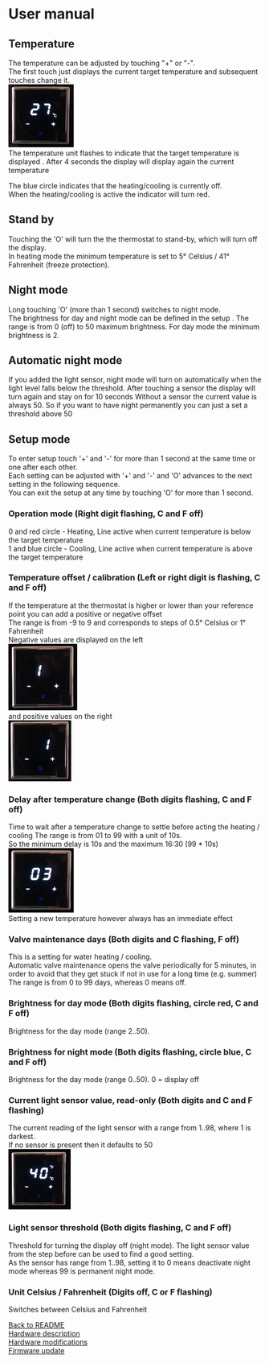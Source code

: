 # User manual
## Temperature
The temperature can be adjusted by touching "+" or "-".  
The first touch just displays the current target temperature and subsequent touches change it.  
<img src="valve_off.jpg"/>  
The temperature unit flashes to indicate that the target temperature is displayed  .
After 4 seconds the display will display again the current temperature  

The blue circle indicates that the heating/cooling is currently off.  
When the heating/cooling is active the indicator will turn red.  
## Stand by
Touching the 'O' will turn the the thermostat to stand-by, which will turn off the display.  
In heating mode the minimum temperature is set to 5° Celsius / 41° Fahrenheit (freeze protection).

## Night mode
Long touching 'O' (more than 1 second) switches to night mode.  
The brightness for day and night mode can be defined in the setup  .
The range is from 0 (off) to 50 maximum brightness. For day mode the minimum brightness is 2.

## Automatic night mode
If you added the light sensor, night mode will turn on automatically when the light level falls below the threshold.
After touching a sensor the display will turn again and stay on for 10 seconds
Without a sensor the current value is always 50. So if you want to have night permanently you can just a set a threshold above 50

## Setup mode
To enter setup touch '+' and '-' for more than 1 second at the same time or one after each other.  
Each setting can be adjusted with '+' and '-' and 'O' advances to the next setting in the following sequence.  
You can exit the setup at any time by touching 'O' for more than 1 second.

### Operation mode (Right digit flashing, C and F off)
0 and red circle  - Heating, Line active when current temperature is below the target temperature  
1 and blue circle - Cooling, Line active when current temperature is above the target temperature  

### Temperature offset / calibration (Left or right digit is flashing, C and F off)
If the temperature at the thermostat is higher or lower than your reference point you can add a positive or negative offset  
The range is from -9 to 9 and corresponds to steps of 0.5° Celsius or 1° Fahrenheit  
Negative values are displayed on the left  
<img src="negative_offset.jpg"/>  
and positive values on the right  
<img src="positive_offset.jpg"/>  

### Delay after temperature change (Both digits flashing, C and F off)
Time to wait after a temperature change to settle before acting the heating / cooling
The range is from 01 to 99 with a unit of 10s.  
So the minimum delay is 10s and the maximum 16:30 (99 * 10s)  
<img src="valve_delay.jpg"/>  
Setting a new temperature however always has an immediate effect  

### Valve maintenance days (Both digits and C flashing, F off)  
This is a setting for water heating / cooling.  
Automatic valve maintenance opens the valve periodically for 5 minutes, in order to avoid that they get stuck if not in use for a long time (e.g. summer)  
The range is from 0 to 99 days, whereas 0 means off.

### Brightness for day mode (Both digits flashing, circle red, C and F off)  
Brightness for the day mode (range 2..50).

### Brightness for night mode (Both digits flashing, circle blue, C and F off)  
Brightness for the day mode (range 0..50). 0 = display off

### Current light sensor value, read-only (Both digits and C and F flashing)
The current reading of the light sensor with a range from 1..98, where 1 is darkest.  
If no sensor is present then it defaults to 50  
<img src="light_sensor_status.jpg"/>

### Light sensor threshold (Both digits flashing, C and F off)
Threshold for turning the display off (night mode). The light sensor value from the step before can be used to find a good setting.  
As the sensor has range from 1..98, setting it to 0 means deactivate night mode whereas 99 is permanent night mode.

### Unit Celsius / Fahrenheit (Digits off, C or  F flashing)
Switches between Celsius and Fahrenheit


[Back to README](/README.md)  
[Hardware description](/doc/hardware.md)  
[Hardware modifications](/doc/hardware_mod.md)  
[Firmware update](/doc/programmer.md)  
